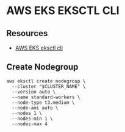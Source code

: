 # AWS EKS EKSCTL CLI

## Resources

- [AWS EKS eksctl cli](https://eksctl.io/)

## Create Nodegroup

```console
aws eksctl create nodegroup \
  --cluster "$CLUSTER_NAME" \
  --version auto \
  --name standard-workers \
  --node-type t3.medium \
  --node-ami auto \
  --nodes 1 \
  --nodes-min 1 \
  --nodes-max 4
```
